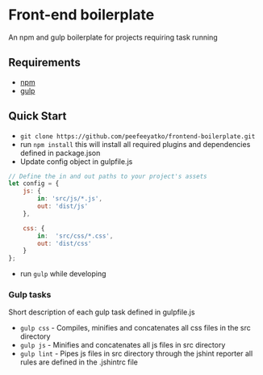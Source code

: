 Front-end boilerplate
=====================

An npm and gulp boilerplate for projects requiring task running

## Requirements
* [npm](https://npmjs.com/)
* [gulp](http://gulpjs.com/)

## Quick Start
* `git clone https://github.com/peefeeyatko/frontend-boilerplate.git`
* run `npm install` this will install all required plugins and dependencies defined in package.json
* Update config object in gulpfile.js
```js
// Define the in and out paths to your project's assets
let config = {
    js: {
        in: 'src/js/*.js',
        out: 'dist/js'
    },

    css: {
        in:  'src/css/*.css',
        out: 'dist/css'
    }
};
```
* run `gulp` while developing

### Gulp tasks
Short description of each gulp task defined in gulpfile.js
* `gulp css` - Compiles, minifies and concatenates all css files in the src directory
* `gulp js` - Minifies and concatenates all js files in src directory
* `gulp lint` - Pipes js files in src directory through the jshint reporter all rules are defined in the .jshintrc file
